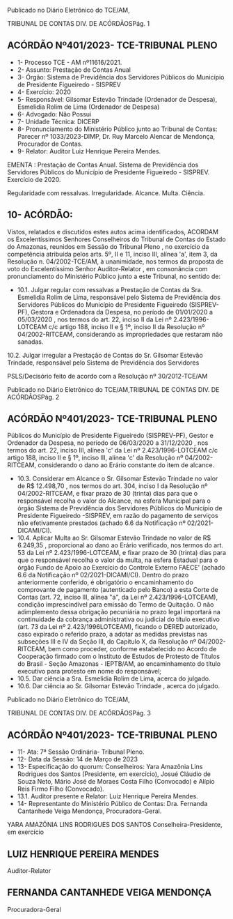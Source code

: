Publicado  no  Diário  Eletrônico do TCE/AM,

TRIBUNAL DE CONTAS DIV. DE ACÓRDÃOSPág. 1

## ACÓRDÃO Nº401/2023- TCE-TRIBUNAL PLENO

- 1- Processo TCE - AM nº11616/2021.
- 2- Assunto: Prestação de Contas Anual
- 3- Órgão: Sistema de Previdência dos Servidores Públicos do Município de Presidente Figueiredo - SISPREV
- 4- Exercício: 2020
- 5- Responsável: Gilsomar Estevão Trindade (Ordenador de Despesa), Esmelidia Rolim de Lima (Ordenador de Despesa)
- 6- Advogado: Não Possui
- 7- Unidade Técnica: DICERP
- 8- Pronunciamento  do  Ministério  Público  junto  ao  Tribunal  de  Contas: Parecer  nº 1033/2023-DIMP, Dr. Ruy Marcelo Alencar de Mendonça, Procurador de Contas.
- 9- Relator: Auditor Luiz Henrique Pereira Mendes.

EMENTA :  Prestação  de  Contas  Anual.  Sistema  de Previdência  dos  Servidores  Públicos  do  Município de Presidente Figueiredo - SISPREV. Exercício de 2020.

Regularidade com ressalvas. Irregularidade. Alcance. Multa. Ciência.

## 10-  ACÓRDÃO:

Vistos, relatados e discutidos estes autos acima identificados, ACORDAM os Excelentíssimos Senhores Conselheiros do Tribunal de Contas do Estado do Amazonas, reunidos em Sessão do Tribunal Pleno , no exercício da competência atribuída pelos arts. 5º, II e 11, inciso III, alínea 'a', item 3, da Resolução n. 04/2002-TCE/AM, à unanimidade, nos termos da proposta de voto do Excelentíssimo Senhor Auditor-Relator , em consonância com pronunciamento do Ministério Público junto a este Tribunal, no sentido de:

- 10.1. Julgar  regular  com  ressalvas a Prestação  de  Contas  da Sra. Esmelidia Rolim de Lima, responsável pelo Sistema de Previdência dos Servidores Públicos do Município de Presidente Figueiredo (SISPREV-PF),  Gestora  e  Ordenadora  da  Despesa,  no  período  de 01/01/2020  a  05/03/2020 ,  nos  termos  do  art.  22,  inciso  II  da  Lei  nº 2.423/1996-LOTCEAM  c/c  artigo  188,  inciso  II  e  §  1º,  inciso  II  da Resolução nº 04/2002-RITCEAM, considerando as impropriedades que restaram não sanadas.

10.2. Julgar  irregular a  Prestação  de  Contas  do Sr.  Gilsomar  Estevão Trindade, responsável  pelo  Sistema  de  Previdência  dos  Servidores

PSLS/Decisório feito de acordo com a Resolução nº 30/2012-TCE/AM

Publicado  no  Diário  Eletrônico do TCE/AM,TRIBUNAL DE CONTAS DIV. DE ACÓRDÃOSPág. 2

## ACÓRDÃO Nº401/2023- TCE-TRIBUNAL PLENO

Públicos do Município de Presidente Figueiredo (SISPREV-PF), Gestor e Ordenador da Despesa, no período de 06/03/2020 a 31/12/2020 , nos termos do art. 22, inciso III, alínea 'c' da Lei nº 2.423/1996-LOTCEAM c/c  artigo  188,  inciso  II  e  §  1º,  inciso  III,  alínea  'c'  da  Resolução  nº 04/2002-RITCEAM, considerando o dano ao Erário constante do item de alcance.

- 10.3. Considerar em Alcance o Sr. Gilsomar Estevão Trindade no  valor de R$  12.498,70 ,  nos  termos  do  art.  304,  inciso  I  da  Resolução  nº 04/2002-RITCEAM, e  fixar prazo  de  30  (trinta)  dias para  que  o responsável  recolha  o  valor  do  Alcance,  na  esfera  Municipal  para  o órgão Sistema de Previdência dos Servidores Públicos do Município de Presidente Figueiredo -SISPREV, em  razão do pagamento  de serviços  não  efetivamente  prestados  (achado  6.6  da  Notificação  nº 02/2021-DICAMI/CI).
- 10.4. Aplicar  Multa ao Sr.  Gilsomar  Estevão  Trindade no  valor  de R$ 6.249,35 , proporcional ao dano ao Erário verificado, nos termos do art. 53 da Lei nº 2.423/1996-LOTCEAM, e fixar prazo de 30 (trinta) dias para que o responsável recolha o valor da multa, na esfera Estadual para  o  órgão  Fundo  de  Apoio  ao  Exercício  do  Controle  Externo  FAECE' (achado 6.6 da Notificação nº 02/2021-DICAMI/CI). Dentro do prazo anteriormente conferido, é obrigatório o encaminhamento  do  comprovante  de  pagamento  (autenticado  pelo Banco) a esta Corte de Contas (art. 72, inciso III, alínea "a", da Lei nº 2.423/1996-LOTCEAM),  condição  imprescindível  para  emissão  do Termo de Quitação. O não adimplemento dessa obrigação pecuniária no prazo legal importará na continuidade da cobrança administrativa ou judicial do título executivo (art. 73 da Lei nº 2.423/1996LOTCEAM), ficando  o  DERED  autorizado,  caso  expirado  o  referido prazo, a adotar as medidas previstas nas subseções III e IV da Seção III, do  Capítulo  X, da  Resolução  nº  04/2002-RITCEAM,  bem  como proceder,  conforme  estabelecido  no  Acordo  de  Cooperação  firmado com o Instituto  de  Estudos  de  Protesto  de  Títulos  do  Brasil  -  Seção Amazonas - IEPTB/AM, ao encaminhamento do título executivo para protesto em nome do responsável;
- 10.5. Dar ciência a Sra. Esmelidia Rolim de Lima, acerca do julgado.
- 10.6. Dar ciência ao Sr. Gilsomar Estevão Trindade , acerca do julgado.

Publicado  no  Diário  Eletrônico do TCE/AM,

TRIBUNAL DE CONTAS DIV. DE ACÓRDÃOSPág. 3

## ACÓRDÃO Nº401/2023- TCE-TRIBUNAL PLENO

- 11-  Ata: 7ª Sessão Ordinária- Tribunal Pleno.
- 12-  Data da Sessão: 14 de Março de 2023
- 13-  Especificação  do  quorum: Conselheiros:  Yara  Amazônia  Lins  Rodrigues  dos Santos  (Presidente,  em  exercício),  Josué  Cláudio  de  Souza  Neto,  Mário  José  de Moraes Costa Filho (Convocado) e Alípio Reis Firmo Filho (Convocado).
- 13.1. Auditor presente e Relator: Luiz Henrique Pereira Mendes.
- 14-  Representante do Ministério Público de Contas: Dra. Fernanda Cantanhede Veiga Mendonça, Procuradora-Geral.

YARA AMAZÔNIA LINS RODRIGUES DOS SANTOS Conselheira-Presidente, em exercício

## LUIZ HENRIQUE PEREIRA MENDES

Auditor-Relator

## FERNANDA CANTANHEDE VEIGA MENDONÇA

Procuradora-Geral